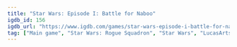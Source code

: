 ```yaml
---
title: "Star Wars: Episode I: Battle for Naboo"
igdb_id: 156
igdb_url: "https://www.igdb.com/games/star-wars-episode-i-battle-for-naboo"
tag: ["Main game", "Star Wars: Rogue Squadron", "Star Wars", "LucasArts", "Factor 5", "THQ", "Gradiente", "Shooter", "Single player", "Third person", "Action", "Science fiction"]
---
```

